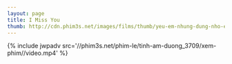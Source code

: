 ```yaml
---
layout: page
title: I Miss You
thumb: http://cdn.phim3s.net/images/films/thumb/yeu-em-nhung-dung-nho-em-i-miss-you-2012.jpg
---
```

{% include jwpadv src='//phim3s.net/phim-le/tinh-am-duong_3709/xem-phim//video.mp4' %}